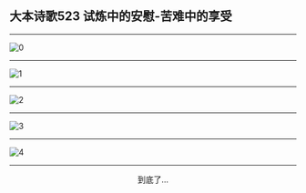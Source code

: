 
## 大本诗歌523 试炼中的安慰-苦难中的享受
        
<div id="aplayer0"></div>

---

<img alt="0" data-original="https://cdn.jsdelivr.net/gh/k34869/shi/data/d0523/0">

---

<img alt="1" data-original="https://cdn.jsdelivr.net/gh/k34869/shi/data/d0523/1">

---

<img alt="2" data-original="https://cdn.jsdelivr.net/gh/k34869/shi/data/d0523/2">

---

<img alt="3" data-original="https://cdn.jsdelivr.net/gh/k34869/shi/data/d0523/3">

---

<img alt="4" data-original="https://cdn.jsdelivr.net/gh/k34869/shi/data/d0523/4">

---

<p style="text-align: center">到底了...</p>

<script src="/js/dist-view.js"></script>

<script>
MAIN.id = 'd0523';
        
const ap0 = new APlayer({
    container: document.getElementById('aplayer0'),
    volume: 1,
    loop: 'none',
    preload: 'none',
    audio: [{
        name: '大本诗歌523.mp3',
        artist: '大本诗歌',
        url: 'https://res.wx.qq.com/voice/getvoice?mediaid=MzI0NTk3MDM5M18yMjQ3NDk0MDg2',
        cover: '/favicon'
    }]
});
</script>
